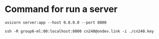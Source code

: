 # Command for run a server

```
uvicorn server:app --host 0.0.0.0 --port 8000
```

```
ssh -R group6-ml:80:localhost:8000 cn240@ondev.link -i ./cn240.key
```
